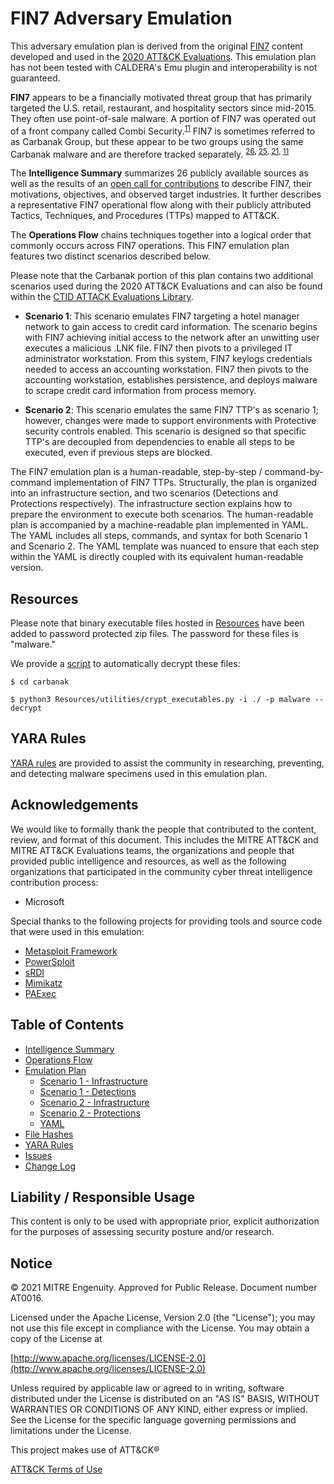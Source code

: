# FIN7 Adversary Emulation

This adversary emulation plan is derived from the original [FIN7](https://attack.mitre.org/groups/G0046/) content developed and used in the [2020 ATT&CK Evaluations](https://attackevals.mitre-engenuity.org/carbanak-fin7/). This emulation plan has not been tested with CALDERA's Emu plugin and interoperability is not guaranteed.

**FIN7** appears to be a financially motivated threat group that has primarily targeted the U.S. retail, restaurant, and hospitality sectors since mid-2015. They often use point-of-sale malware. A portion of FIN7 was operated out of a front company called Combi Security.<sup>[11](https://www.fireeye.com/blog/threat-research/2018/08/fin7-pursuing-an-enigmatic-and-evasive-global-criminal-operation.html)</sup> FIN7 is sometimes referred to as Carbanak Group, but these appear to be two groups using the same Carbanak malware and are therefore tracked separately.
<sup>[26](https://www.fireeye.com/blog/threat-research/2017/03/fin7_spear_phishing.html),
[25](https://www.fireeye.com/blog/threat-research/2017/04/fin7-phishing-lnk.html),
[21](https://www.fireeye.com/blog/threat-research/2017/06/behind-the-carbanak-backdoor.html),
[11](https://www.fireeye.com/blog/threat-research/2018/08/fin7-pursuing-an-enigmatic-and-evasive-global-criminal-operation.html)</sup>

The **Intelligence Summary** summarizes 26 publicly available sources as well as the results of an [open call for contributions](https://medium.com/mitre-attack/announcing-2020s-attack-evaluation-6755650b68c2) to describe FIN7, their motivations, objectives, and observed target industries. It further describes a representative FIN7 operational flow along with their publicly attributed Tactics, Techniques, and Procedures (TTPs) mapped to ATT&CK.

The **Operations Flow** chains techniques together into a logical order that commonly occurs across FIN7 operations. This FIN7 emulation plan features two distinct scenarios described below.

Please note that the Carbanak portion of this plan contains two additional scenarios used during the 2020 ATT&CK Evaluations and can also be found within the [CTID ATTACK Evaluations Library](https://github.com/attackevals/ael).

- **Scenario 1**: This scenario emulates FIN7 targeting a hotel manager network to gain access to credit card information. The scenario begins with FIN7 achieving initial access to the network after an unwitting user executes a malicious .LNK file. FIN7 then pivots to a privileged IT administrator workstation. From this system, FIN7 keylogs credentials needed to access an accounting workstation. FIN7 then pivots to the accounting workstation, establishes persistence, and deploys malware to scrape credit card information from process memory.

- **Scenario 2**: This scenario emulates the same FIN7 TTP's as scenario 1; however, changes were made to support environments with Protective security controls enabled. This scenario is designed so that specific TTP's are decoupled from dependencies to enable all steps to be executed, even if previous steps are blocked.

The FIN7 emulation plan is a human-readable, step-by-step / command-by-command implementation of FIN7 TTPs. Structurally, the plan is organized into an infrastructure section, and two scenarios (Detections and Protections respectively). The infrastructure section explains how to prepare the environment to execute both scenarios. The human-readable plan is accompanied by a machine-readable plan implemented in YAML. The YAML includes all steps, commands, and syntax for both Scenario 1 and Scenario 2. The YAML template was nuanced to ensure that each step within the YAML is directly coupled with its equivalent human-readable version.

## Resources

Please note that binary executable files hosted in [Resources](/Enterprise/fin7/Resources/) have been added to password protected zip files.  The password for these files is "malware."

We provide a [script](/Enterprise/fin7/Resources/utilities/crypt_executables.py) to automatically decrypt these files:

```
$ cd carbanak

$ python3 Resources/utilities/crypt_executables.py -i ./ -p malware --decrypt
```

## YARA Rules

[YARA rules](/Enterprise/fin7/yara-rules) are provided to assist the community in researching, preventing, and detecting malware specimens used in this emulation plan.

## Acknowledgements

We would like to formally thank the people that contributed to the content, review, and format of this document. This includes the MITRE ATT&CK and MITRE ATT&CK Evaluations teams, the organizations and people that provided public intelligence and resources, as well as the following organizations that participated in the community cyber threat intelligence contribution process:

- Microsoft

Special thanks to the following projects for providing tools and source code that were used in this emulation:

- [Metasploit Framework](https://github.com/rapid7/metasploit-framework)
- [PowerSploit](https://github.com/PowerShellMafia/PowerSploit)
- [sRDI](https://github.com/monoxgas/sRDI)
- [Mimikatz](https://github.com/gentilkiwi/mimikatz)
- [PAExec](https://www.poweradmin.com/paexec/)

## Table of Contents

- [Intelligence Summary](../Intelligence_Summary.md)
- [Operations Flow](../Operations_Flow.md)
- [Emulation Plan](../Emulation_Plan)
  - [Scenario 1 - Infrastructure](../Emulation_Plan/Scenario_1/Infrastructure.md)
  - [Scenario 1 - Detections](../Emulation_Plan/Scenario_1)
  - [Scenario 2 - Infrastructure](../Emulation_Plan/Scenario_2/Infrastructure.md)
  - [Scenario 2 - Protections](../Emulation_Plan/Scenario_2)
  - [YAML](../Emulation_Plan/yaml)
- [File Hashes](../hashes)
- [YARA Rules](../yara-rules)
- [Issues](https://github.com/attackevals/ael/issues)
- [Change Log](../CHANGE_LOG.md)

## Liability / Responsible Usage

This content is only to be used with appropriate prior, explicit authorization for the purposes of assessing security posture and/or research.

## Notice

© 2021 MITRE Engenuity. Approved for Public Release. Document number AT0016.

Licensed under the Apache License, Version 2.0 (the "License"); you may not use this file except in compliance with the License. You may obtain a copy of the License at

[http://www.apache.org/licenses/LICENSE-2.0](http://www.apache.org/licenses/LICENSE-2.0)

Unless required by applicable law or agreed to in writing, software distributed under the License is distributed on an "AS IS" BASIS, WITHOUT WARRANTIES OR CONDITIONS OF ANY KIND, either express or implied. See the License for the specific language governing permissions and limitations under the License.

This project makes use of ATT&CK®

[ATT&CK Terms of Use](https://attack.mitre.org/resources/terms-of-use/)

